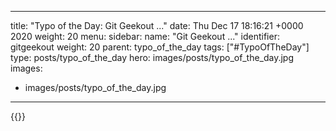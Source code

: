 
---
title: "Typo of the Day: Git Geekout ..."
date: Thu Dec 17 18:16:21 +0000 2020
weight: 20
menu:
  sidebar:
    name: "Git Geekout ..."
    identifier: gitgeekout
    weight: 20
    parent: typo_of_the_day
tags: ["#TypoOfTheDay"]
type: posts/typo_of_the_day
hero: images/posts/typo_of_the_day.jpg
images:
- images/posts/typo_of_the_day.jpg
---


{{<tweet user="mariatta" id="1339635561636642817">}}

